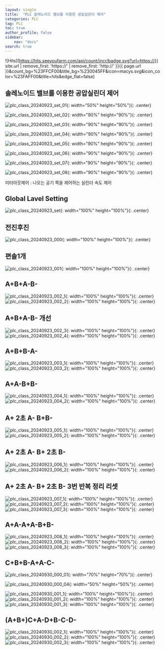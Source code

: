```yaml
---
layout: single
title:  "PLC 솔레노이드 밸브를 이용한 공압실린더 제어"
categories: PLC
tag: PLC
toc: true
author_profile: false
sidebar:
    nav: "docs"
search: true
---
```


![Hits](https://hits.seeyoufarm.com/api/count/incr/badge.svg?url=https://{{ site.url | remove_first: 'https://' | remove_first: 'http://' }}{{ page.url }}&count_bg=%23FFCF00&title_bg=%230045FF&icon=macys.svg&icon_color=%23FAFF00&title=hits&edge_flat=false)

## 솔레노이드 밸브를 이용한 공압실린더 제어  
![plc_class_20240923_set_01](/images/2024-09-23-PLC_class/plc_class_20240923_set_01.jpg){: width="50%" height="50%"}{: .center}  
  
![plc_class_20240923_set_02](/images/2024-09-23-PLC_class/plc_class_20240923_set_02.jpg){: width="90%" height="90%"}{: .center}  
  
![plc_class_20240923_set_03](/images/2024-09-23-PLC_class/plc_class_20240923_set_03.jpg){: width="90%" height="90%"}{: .center}  
  
![plc_class_20240923_set_04](/images/2024-09-23-PLC_class/plc_class_20240923_set_04.jpg){: width="90%" height="90%"}{: .center}  
  
![plc_class_20240923_set_05](/images/2024-09-23-PLC_class/plc_class_20240923_set_05.jpg){: width="90%" height="90%"}{: .center}  
  
![plc_class_20240923_set_06](/images/2024-09-23-PLC_class/plc_class_20240923_set_06.jpg){: width="90%" height="90%"}{: .center}  
  
![plc_class_20240923_set_07](/images/2024-09-23-PLC_class/plc_class_20240923_set_07.jpg){: width="90%" height="90%"}{: .center}  
  
![plc_class_20240923_set_08](/images/2024-09-23-PLC_class/plc_class_20240923_set_08.jpg){: width="90%" height="90%"}{: .center}  

미터아웃제어 : 나오는 공기 쪽을 제어하는 실린더 속도 제어  

## Global Lavel Setting  
![plc_class_20240923_set](/images/2024-09-23-PLC_class/plc_class_20240923_set.PNG){: width="100%" height="100%"}{: .center}  

## 전진후진  
![plc_class_20240923_000](/images/2024-09-23-PLC_class/plc_class_20240923_000.PNG){: width="100%" height="100%"}{: .center}  

## 편솔1개  
![plc_class_20240923_001](/images/2024-09-23-PLC_class/plc_class_20240923_001.PNG){: width="100%" height="100%"}{: .center}  

## A+B+A-B-  
![plc_class_20240923_002_1](/images/2024-09-23-PLC_class/plc_class_20240923_002_1.PNG){: width="100%" height="100%"}{: .center}  
![plc_class_20240923_002_2](/images/2024-09-23-PLC_class/plc_class_20240923_002_2.PNG){: width="100%" height="100%"}{: .center}  

## A+B+A-B- 개선  
![plc_class_20240923_002_3](/images/2024-09-23-PLC_class/plc_class_20240923_002_3.PNG){: width="100%" height="100%"}{: .center}  
![plc_class_20240923_002_4](/images/2024-09-23-PLC_class/plc_class_20240923_002_4.PNG){: width="100%" height="100%"}{: .center}  

## A+B+B-A-  
![plc_class_20240923_003_1](/images/2024-09-23-PLC_class/plc_class_20240923_003_1.PNG){: width="100%" height="100%"}{: .center}  
![plc_class_20240923_003_2](/images/2024-09-23-PLC_class/plc_class_20240923_003_2.PNG){: width="100%" height="100%"}{: .center}  

## A+A-B+B-  
![plc_class_20240923_004_1](/images/2024-09-23-PLC_class/plc_class_20240923_004_1.PNG){: width="100%" height="100%"}{: .center}  
![plc_class_20240923_004_2](/images/2024-09-23-PLC_class/plc_class_20240923_004_2.PNG){: width="100%" height="100%"}{: .center}  

## A+ 2초 A- B+B-  
![plc_class_20240923_005_1](/images/2024-09-23-PLC_class/plc_class_20240923_005_1.PNG){: width="100%" height="100%"}{: .center}  
![plc_class_20240923_005_2](/images/2024-09-23-PLC_class/plc_class_20240923_005_2.PNG){: width="100%" height="100%"}{: .center}  

## A+ 2초 A- B+ 2초 B-  
![plc_class_20240923_006_1](/images/2024-09-23-PLC_class/plc_class_20240923_006_1.PNG){: width="100%" height="100%"}{: .center}  
![plc_class_20240923_006_2](/images/2024-09-23-PLC_class/plc_class_20240923_006_2.PNG){: width="100%" height="100%"}{: .center}  

## A+ 2초 A- B+ 2초 B- 3번 반복 정리 리셋  
![plc_class_20240923_007_1](/images/2024-09-23-PLC_class/plc_class_20240923_007_1.PNG){: width="100%" height="100%"}{: .center}  
![plc_class_20240923_007_2](/images/2024-09-23-PLC_class/plc_class_20240923_007_2.PNG){: width="100%" height="100%"}{: .center}  
![plc_class_20240923_007_3](/images/2024-09-23-PLC_class/plc_class_20240923_007_3.PNG){: width="100%" height="100%"}{: .center}  

## A+A-A+A-B+B-  
![plc_class_20240923_008_1](/images/2024-09-23-PLC_class/plc_class_20240923_008_1.PNG){: width="100%" height="100%"}{: .center}  
![plc_class_20240923_008_2](/images/2024-09-23-PLC_class/plc_class_20240923_008_2.PNG){: width="100%" height="100%"}{: .center}  
![plc_class_20240923_008_3](/images/2024-09-23-PLC_class/plc_class_20240923_008_3.PNG){: width="100%" height="100%"}{: .center}  

## C+B+B-A+A-C-  
![plc_class_20240930_000_01](/images/2024-09-30-PLC_class/plc_class_20240930_000_01.PNG){: width="70%" height="70%"}{: .center}  
  
![plc_class_20240930_000_04](/images/2024-09-30-PLC_class/plc_class_20240930_000_04.png){: width="50%" height="50%"}{: .center}  
  
![plc_class_20240930_001_1](/images/2024-09-30-PLC_class/plc_class_20240930_001_1.PNG){: width="100%" height="100%"}{: .center}  
![plc_class_20240930_001_2](/images/2024-09-30-PLC_class/plc_class_20240930_001_2.PNG){: width="100%" height="100%"}{: .center}  
![plc_class_20240930_001_3](/images/2024-09-30-PLC_class/plc_class_20240930_001_3.PNG){: width="100%" height="100%"}{: .center}  

## (A+B+)C+A-D+B-C-D-  
![plc_class_20240930_002_1](/images/2024-09-30-PLC_class/plc_class_20240930_002_1.PNG){: width="100%" height="100%"}{: .center}  
![plc_class_20240930_002_2](/images/2024-09-30-PLC_class/plc_class_20240930_002_2.PNG){: width="100%" height="100%"}{: .center}  
![plc_class_20240930_002_3](/images/2024-09-30-PLC_class/plc_class_20240930_002_3.PNG){: width="100%" height="100%"}{: .center}  